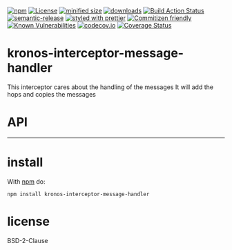 [![npm](https://img.shields.io/npm/v/@kronos-integeration/interceptor-message-handler.svg)](https://www.npmjs.com/package/@kronos-integeration/interceptor-message-handler)
[![License](https://img.shields.io/badge/License-BSD%203--Clause-blue.svg)](https://opensource.org/licenses/BSD-3-Clause)
[![minified size](https://badgen.net/bundlephobia/min/@kronos-integeration/interceptor-message-handler)](https://bundlephobia.com/result?p=@kronos-integeration/interceptor-message-handler)
[![downloads](http://img.shields.io/npm/dm/@kronos-integeration/interceptor-message-handler.svg?style=flat-square)](https://npmjs.org/package/@kronos-integeration/interceptor-message-handler)
[![Build Action Status](https://img.shields.io/endpoint.svg?url=https%3A%2F%2Factions-badge.atrox.dev%2FKronos-Integration%2Finterceptor-message-handler%2Fbadge&style=flat)](https://actions-badge.atrox.dev/Kronos-Integration/interceptor-message-handler/goto)
[![semantic-release](https://img.shields.io/badge/%20%20%F0%9F%93%A6%F0%9F%9A%80-semantic--release-e10079.svg)](https://github.com/Kronos-Integration/interceptor-message-handler.git)
[![styled with prettier](https://img.shields.io/badge/styled_with-prettier-ff69b4.svg)](https://github.com/prettier/prettier)
[![Commitizen friendly](https://img.shields.io/badge/commitizen-friendly-brightgreen.svg)](http://commitizen.github.io/cz-cli/)
[![Known Vulnerabilities](https://snyk.io/test/github/Kronos-Integration/interceptor-message-handler/badge.svg)](https://snyk.io/test/github/Kronos-Integration/interceptor-message-handler)
[![codecov.io](http://codecov.io/github/Kronos-Integration/interceptor-message-handler/coverage.svg?branch=master)](http://codecov.io/github/Kronos-Integration/interceptor-message-handler?branch=master)
[![Coverage Status](https://coveralls.io/repos/Kronos-Integration/interceptor-message-handler/badge.svg)](https://coveralls.io/r/Kronos-Integration/interceptor-message-handler)

kronos-interceptor-message-handler
=====
This interceptor cares about the handling of the messages
It will add the hops and copies the messages

# API

* * *

install
=======

With [npm](http://npmjs.org) do:

```shell
npm install kronos-interceptor-message-handler
```

license
=======

BSD-2-Clause
